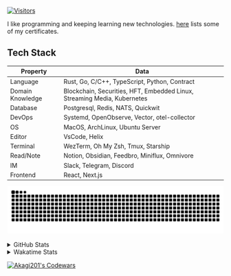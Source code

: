 <!-- markdownlint-disable MD041 MD010 MD033 -->
[![Visitors](https://api.visitorbadge.io/api/daily?path=Akagi201%2FAkagi201&label=Visitors%20Today&countColor=%2337d67a)](https://visitorbadge.io/status?path=Akagi201%2FAkagi201)

I like programming and keeping learning new technologies. [here](https://github.com/Akagi201/blockchain) lists some of my certificates.

## Tech Stack

| Property         	| Data                                                                               	|
|------------------	|------------------------------------------------------------------------------------	|
| Language         	| Rust, Go, C/C++, TypeScript, Python, Contract                                       |
| Domain Knowledge 	| Blockchain, Securities, HFT, Embedded Linux, Streaming Media, Kubernetes            |
| Database         	| Postgresql, Redis, NATS, Quickwit                                                   |
| DevOps            | Systemd, OpenObserve, Vector, otel-collector                                        |
| OS               	| MacOS, ArchLinux, Ubuntu Server                                                     |
| Editor           	| VsCode, Helix                                                                       |
| Terminal          | WezTerm, Oh My Zsh, Tmux, Starship                                                  |
| Read/Note         | Notion, Obsidian, Feedbro, Miniflux, Omnivore                                       |
| IM               	| Slack, Telegram, Discord                                                            |
| Frontend          | React, Next.js                                                                      |

[![github contribution grid snake animation](https://raw.githubusercontent.com/Akagi201/Akagi201/output/github-contribution-grid-snake.svg#gh-light-mode-only)](https://github.com/Akagi201)

<details>
<summary>GitHub Stats</summary>
  <a href="https://github.com/Akagi201"><img alt="Profile Detail" src="https://raw.githubusercontent.com/Akagi201/Akagi201/master/profile-summary-card-output/dracula/0-profile-details.svg" /></a>
  <a href="https://github.com/Akagi201"><img alt="Github Stats" src="https://raw.githubusercontent.com/Akagi201/Akagi201/master/profile-summary-card-output/dracula/3-stats.svg" /></a>
  <a href="https://github.com/Akagi201"><img alt="Lang By Commits" src="https://raw.githubusercontent.com/Akagi201/Akagi201/master/profile-summary-card-output/dracula/2-most-commit-language.svg" /></a>
</details>

<details>
<summary>Wakatime Stats</summary>
<br>

<!--START_SECTION:waka-->

```txt
From: 07 March 2024 - To: 14 March 2024

Total Time: 20 hrs 17 mins

Other      16 hrs 16 mins  ████████████████████░░░░░   80.19 %
Rust       1 hr 31 mins    ██░░░░░░░░░░░░░░░░░░░░░░░   07.52 %
sh         1 hr 26 mins    █▓░░░░░░░░░░░░░░░░░░░░░░░   07.11 %
Markdown   35 mins         ▓░░░░░░░░░░░░░░░░░░░░░░░░   02.95 %
YAML       9 mins          ▒░░░░░░░░░░░░░░░░░░░░░░░░   00.78 %
Docker     6 mins          ░░░░░░░░░░░░░░░░░░░░░░░░░   00.57 %
INI        3 mins          ░░░░░░░░░░░░░░░░░░░░░░░░░   00.27 %
TOML       3 mins          ░░░░░░░░░░░░░░░░░░░░░░░░░   00.25 %
XML        2 mins          ░░░░░░░░░░░░░░░░░░░░░░░░░   00.19 %
Bash       0 secs          ░░░░░░░░░░░░░░░░░░░░░░░░░   00.08 %
```

<!--END_SECTION:waka-->

</details>

<a href="https://www.codewars.com/users/Akagi201"><img alt="Akagi201's Codewars" src="https://www.codewars.com/users/Akagi201/badges/small"></a>
